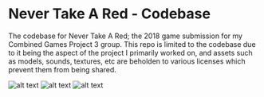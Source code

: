 # Never Take A Red - Codebase
 The codebase for Never Take A Red; the 2018 game submission for my Combined Games Project 3 group. This repo is limited to the codebase due to it being the aspect of the project I primarily worked on, and assets such as models, sounds, textures, etc are beholden to various licenses which prevent them from being shared.

![alt text](https://github.com/CStepDev/Never-Take-A-Red/blob/main/sc1.png?raw=true)
![alt text](https://github.com/CStepDev/Never-Take-A-Red/blob/main/sc2.png?raw=true)
![alt text](https://github.com/CStepDev/Never-Take-A-Red/blob/main/sc3.png?raw=true)
